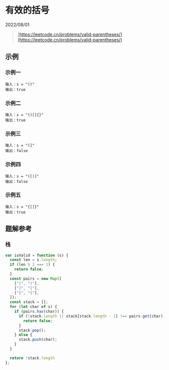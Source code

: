 # 有效的括号

2022/08/01

> [https://leetcode.cn/problems/valid-parentheses/](https://leetcode.cn/problems/valid-parentheses/)

## 示例

### 示例一

```text
输入：s = "()"
输出：true
```

### 示例二

```text
输入：s = "()[]{}"
输出：true
```

### 示例三

```text
输入：s = "(]"
输出：false
```

### 示例四

```text
输入：s = "([)]"
输出：false
```

### 示例五

```text
输入：s = "{[]}"
输出：true
```

## 题解参考

### 栈

```javascript
var isValid = function (s) {
  const len = s.length;
  if (len % 2 === 1) {
    return false;
  }
  const pairs = new Map([
    [")", "("],
    ["]", "["],
    ["}", "{"],
  ]);
  const stack = [];
  for (let char of s) {
    if (pairs.has(char)) {
      if (!stack.length || stack[stack.length - 1] !== pairs.get(char)) {
        return false;
      }
      stack.pop();
    } else {
      stack.push(char);
    }
  }

  return !stack.length
};
```
